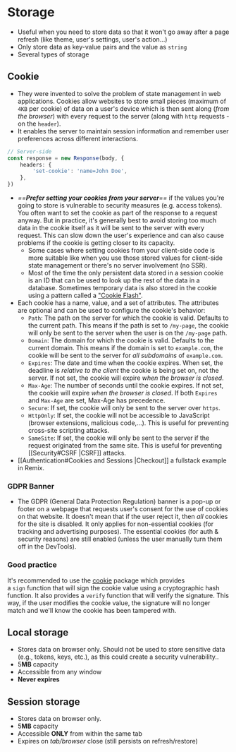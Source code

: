 # Storage
- Useful when you need to store data so that it won't go away after a page refresh (like theme, user's settings, user's action...)
- Only store data as key-value pairs and the value as `string`
- Several types of storage
## Cookie
- They were invented to solve the problem of state management in web applications. Cookies allow websites to store small pieces (maximum of `4KB` per cookie) of data on a user's device which is then sent along (*from the browser*) with every request to the server (along with `http` requests - on the `header`).
- It enables the server to maintain session information and remember user preferences across different interactions.
```ts
// Server-side
const response = new Response(body, {
	headers: {
		'set-cookie': 'name=John Doe',
	},
})
```
- *==**Prefer setting your cookies from your server**==* if the values you're going to store is vulnerable to security measures (e.g. access tokens). You often want to set the cookie as part of the response to a request anyway. But in practice, it's generally best to avoid storing too much data in the cookie itself as it will be sent to the server with every request. This can slow down the user's experience and can also cause problems if the cookie is getting closer to its capacity.
	- Some cases where setting cookies from your client-side code is more suitable like when you use those stored values for client-side state management or there's no server involvement (no SSR).  
	- Most of the time the only persistent data stored in a session cookie is an ID that can be used to look up the rest of the data in a database. Sometimes temporary data is also stored in the cookie using a pattern called a ["Cookie Flash"](https://remix.run/docs/en/main/utils/sessions#sessionflashkey-value).
- Each cookie has a name, value, and a set of attributes. The attributes are optional and can be used to configure the cookie's behavior:
	- `Path`: The path on the server for which the cookie is valid. Defaults to the current path. This means if the path is set to `/my-page`, the cookie will only be sent to the server when the user is on the `/my-page` path.
	- `Domain`: The domain for which the cookie is valid. Defaults to the current domain. This means if the domain is set to `example.com`, the cookie will be sent to the server for *all subdomains* of `example.com`.
	- `Expires`: The date and time when the cookie expires. When set, the deadline is *relative to the client* the cookie is being set on, not the server. If not set, the cookie will expire *when the browser is closed*.
	- `Max-Age`: The number of seconds until the cookie expires. If not set, the cookie will expire *when the browser is closed*.  If both `Expires` and `Max-Age` are set, Max-Age has precedence.
	- `Secure`: If set, the cookie will only be sent to the server over `https`.
	- `HttpOnly`: If set, the cookie will not be accessible to JavaScript (browser extensions, malicious code,...). This is useful for preventing cross-site scripting attacks.
	- `SameSite`: If set, the cookie will only be sent to the server if the request originated from the same site. This is useful for preventing [[Security#CSRF |CSRF]] attacks.
- [[Authentication#Cookies and Sessions |Checkout]] a fullstack example in Remix.
### GDPR Banner
- The GDPR (General Data Protection Regulation) banner is a pop-up or footer on a webpage that requests user's consent for the use of cookies on that website. It doesn't mean that if the user reject it, then *all* cookies for the site is disabled. It only applies for non-essential cookies (for tracking and advertising purposes). The essential cookies (for auth & security reasons) are still enabled (unless the user manually turn them off in the DevTools).
### Good practice
It's recommended to use the [cookie](https://www.npmjs.com/package/cookie) package which provides a `sign` function that will sign the cookie value using a cryptographic hash function. It also provides a `verify` function that will verify the signature. This way, if the user modifies the cookie value, the signature will no longer match and we'll know the cookie has been tampered with.

## Local storage
- Stores data on browser only. Should not be used to store sensitive data (e.g., tokens, keys, etc.), as this could create a security vulnerability..
- 5**MB** capacity
- Accessible from any window
- **Never expires**
## Session storage
- Stores data on browser only.
- 5**MB** capacity
- Accessible **ONLY** from within the same tab
- Expires on *tab/browser* close (still persists on refresh/restore)